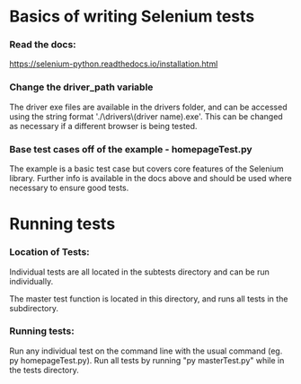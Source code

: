 # Basics of writing Selenium tests

### Read the docs:

https://selenium-python.readthedocs.io/installation.html

### Change the driver_path variable

The driver exe files are available in the drivers folder, and can be accessed using the string format './\\drivers\\(driver name).exe'. This can be changed as necessary if a different browser is being tested.

### Base test cases off of the example - homepageTest.py

The example is a basic test case but covers core features of the Selenium library. Further info is available in the docs above and should be used where necessary to ensure good tests.

# Running tests

### Location of Tests:

Individual tests are all located in the subtests directory and can be run individually.

The master test function is located in this directory, and runs all tests in the subdirectory.

### Running tests:

Run any individual test on the command line with the usual command (eg. py homepageTest.py). Run all tests by running "py masterTest.py" while in the tests directory.

